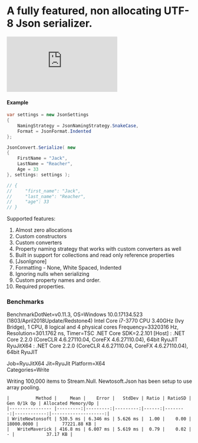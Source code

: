 A fully featured, non allocating UTF-8 Json serializer.
========================================
[![Build Status](https://dev.azure.com/zlatanov/github-open-source/_apis/build/status/zlatanov.json?branchName=master)](https://dev.azure.com/zlatanov/github-open-source/_build/latest?definitionId=1&branchName=master)

#### Example
```c#
var settings = new JsonSettings
{
    NamingStrategy = JsonNamingStrategy.SnakeCase,
    Format = JsonFormat.Indented
};

JsonConvert.Serialize( new
{
    FirstName = "Jack",
    LastName = "Reacher",
    Age = 33
}, settings: settings );

// {
//     "first_name": "Jack",
//     "last_name": "Reacher",
//     "age": 33
// }

```

Supported features:

1. Almost zero allocations
2. Custom constructors
3. Custom converters
4. Property naming strategy that works with custom converters as well
5. Built in support for collections and read only reference properties
6. [JsonIgnore]
7. Formatting - None, White Spaced, Indented
8. Ignoring nulls when serializing
9. Custom property names and order.
10. Required properties.

### Benchmarks
BenchmarkDotNet=v0.11.3, OS=Windows 10.0.17134.523 (1803/April2018Update/Redstone4)
Intel Core i7-3770 CPU 3.40GHz (Ivy Bridge), 1 CPU, 8 logical and 4 physical cores
Frequency=3320316 Hz, Resolution=301.1762 ns, Timer=TSC
.NET Core SDK=2.2.101
  [Host]    : .NET Core 2.2.0 (CoreCLR 4.6.27110.04, CoreFX 4.6.27110.04), 64bit RyuJIT
  RyuJitX64 : .NET Core 2.2.0 (CoreCLR 4.6.27110.04, CoreFX 4.6.27110.04), 64bit RyuJIT

Job=RyuJitX64  Jit=RyuJit  Platform=X64  
Categories=Write  

Writing 100,000 items to Stream.Null. Newtosoft.Json has been setup to use array pooling.
```
|          Method |     Mean |    Error |   StdDev | Ratio | RatioSD | Gen 0/1k Op | Allocated Memory/Op |
|---------------- |---------:|---------:|---------:|------:|--------:|------------:|--------------------:|
| WriteNewtonsoft | 530.5 ms | 6.346 ms | 5.626 ms |  1.00 |    0.00 |  18000.0000 |         77221.88 KB |
|   WriteMaverick | 416.8 ms | 6.007 ms | 5.619 ms |  0.79 |    0.02 |           - |            37.17 KB |
